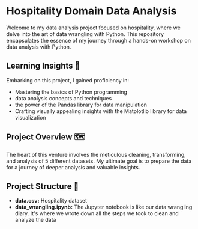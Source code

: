 # Hospitality Domain Data Analysis

Welcome to my data analysis project focused on hospitality, where we delve into the art of data wrangling with Python.
This repository encapsulates the essence of my journey through a hands-on workshop on data analysis with Python.

## Learning Insights 🚀

Embarking on this project, I gained proficiency in:

- Mastering the basics of Python programming
- data analysis concepts and techniques
- the power of the Pandas library for data manipulation
- Crafting visually appealing insights with the Matplotlib library for data visualization

## Project Overview 🗺️

The heart of this venture involves the meticulous cleaning, transforming, and analysis of 5 different datasets. 
My ultimate goal is to prepare the data for a journey of deeper analysis and valuable insights.

## Project Structure 📂

- **data.csv:** Hospitality dataset
- **data_wrangling.ipynb:** The Jupyter notebook is like our data wrangling diary. It's where we wrote down all the steps we took to clean and analyze the data
